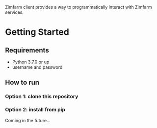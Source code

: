 Zimfarm client provides a way to programmatically interact with Zimfarm services.

# Getting Started

## Requirements

- Python 3.7.0 or up
- username and password

## How to run 

### Option 1: clone this repository

### Option 2: install from pip 
Coming in the future...
